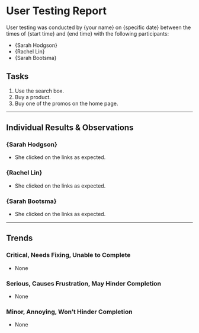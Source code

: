 # User Testing Report

User testing was conducted by {your name} on {specific date} between the times of {start time} and {end time} with the following participants:

- {Sarah Hodgson}
- {Rachel Lin}
- {Sarah Bootsma}

## Tasks

1. Use the search box.
2. Buy a product.
3. Buy one of the promos on the home page.

---

## Individual Results & Observations

### {Sarah Hodgson}

- She clicked on the links as expected.

### {Rachel Lin}

- She clicked on the links as expected.

### {Sarah Bootsma}

- She clicked on the links as expected.

---

## Trends

### Critical, Needs Fixing, Unable to Complete

- None

### Serious, Causes Frustration, May Hinder Completion

- None

### Minor, Annoying, Won’t Hinder Completion

- None
